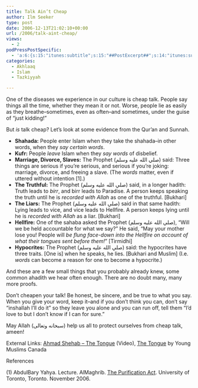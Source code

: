 ```yaml
---
title: Talk Ain’t Cheap
author: Ilm Seeker
type: post
date: 2006-12-13T21:02:10+00:00
url: /2006/talk-aint-cheap/
views:
  - 2
podPressPostSpecific:
  - 'a:6:{s:15:"itunes:subtitle";s:15:"##PostExcerpt##";s:14:"itunes:summary";s:15:"##PostExcerpt##";s:15:"itunes:keywords";s:17:"##WordPressCats##";s:13:"itunes:author";s:10:"##Global##";s:15:"itunes:explicit";s:2:"No";s:12:"itunes:block";s:2:"No";}'
categories:
  - Akhlaaq
  - Islam
  - Tazkiyyah

---
```

One of the diseases we experience in our culture is cheap talk. People say things all the time, whether they mean it or not. Worse, people lie as easily as they breathe&#8211;sometimes, even as often&#8211;and sometimes, under the guise of &#8220;just kidding!&#8221;

But _is_ talk cheap? Let&#8217;s look at some evidence from the Qur&#8217;an and Sunnah.

  * **Shahada:** People enter Islam when they take the shahada&#8211;in other words, when they _say certain words_.
  * **Kufr:** People _leave_ Islam when they _say words_ of disbelief.
  * **Marriage, Divorce, Slaves:** The Prophet (صلي الله عليه وسلم) said: Three things are serious if you&#8217;re serious, and serious if you&#8217;re joking: marriage, divorce, and freeing a slave. (The _words_ matter, even if uttered without intention [1].)
  * **The Truthful:** The Prophet (صلي الله عليه وسلم) said, in a longer hadith: Truth leads to <dfn title="righteousness">birr</dfn>, and birr leads to Paradise. A person keeps speaking the truth until he is _recorded with Allah_ as one of the truthful. [Bukhari]
  * **The Liars:** The Prophet (صلي الله عليه وسلم) said in that same hadith: Lying leads to vice, and vice leads to Hellfire. A person keeps lying until he is _recorded with Allah_ as a liar. [Bukhari]
  * **Hellfire:** One of the sahaba asked the Prophet (صلي الله عليه وسلم), &#8220;Will we be held accountable for what we say?&#8221; He said, &#8220;May your mother lose you! People will _be flung face-down into the Hellfire on account of what their tongues sent before them!_&#8221; [Tirmidhi]
  * **Hypocrites:** The Prophet (صلي الله عليه وسلم) said: the hypocrites have three traits. \[One is] when he speaks, he lies. [Bukhari and Muslim\] (I.e. _words_ can become a reason for one to become a hypocrite.)

And these are a few small things that you probably already knew, some common ahadith we hear often enough. There are no doubt many, many more proofs.

<span class="gem">Don&#8217;t cheapen your talk! Be honest, be sincere, and be true to what you say. When you give your word, keep it</span>&#8211;and if you don&#8217;t think you can, don&#8217;t say &#8220;inshallah I&#8217;ll do it&#8221; so they leave you alone and you can run off, tell them &#8220;I&#8217;d love to but I don&#8217;t know if I can for sure.&#8221;

May Allah (سبحانه وتعالى) help us all to protect ourselves from cheap talk, ameen!

<p class="metaInformation">
  External Links: <a href="http://www.lightuponlight.com/islam/modules.php?name=Downloads&#038;d_op=getit&#038;lid=429">Ahmad Shehab &#8211; The Tongue</a> (Video), <a href="http://www.youngmuslims.ca/articles/display.asp?ID=112">The Tongue</a> by Young Muslims Canada
</p>

<div class="referencesTitle">
  References
</div>

<p class="reference">
  (1) AbdulBary Yahya. Lecture. AlMaghrib. <a href="http://www.almaghrib.org/tpa.php">The Purification Act</a>. University of Toronto, Toronto. November 2006.
</p>